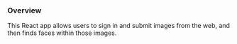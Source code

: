 ### Overview

This React app allows users to sign in and submit images from the web, and then finds faces within those images.